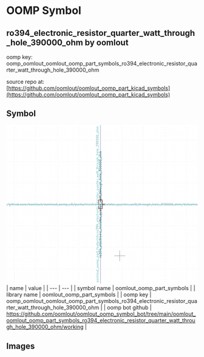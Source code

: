 # OOMP Symbol  
## ro394_electronic_resistor_quarter_watt_through_hole_390000_ohm  by oomlout  
  
oomp key: oomp_oomlout_oomlout_oomp_part_symbols_ro394_electronic_resistor_quarter_watt_through_hole_390000_ohm  
  
source repo at: [https://github.com/oomlout/oomlout_oomp_part_kicad_symbols](https://github.com/oomlout/oomlout_oomp_part_kicad_symbols)  
## Symbol  
  
[![working.png](working_600.png)](working.png)  
| name | value | 
| --- | --- | 
| symbol name | oomlout_oomp_part_symbols | 
| library name | oomlout_oomp_part_symbols | 
| oomp key | oomp_oomlout_oomlout_oomp_part_symbols_ro394_electronic_resistor_quarter_watt_through_hole_390000_ohm | 
| oomp bot github | https://github.com/oomlout/oomlout_oomp_symbol_bot/tree/main/oomlout_oomlout_oomp_part_symbols_ro394_electronic_resistor_quarter_watt_through_hole_390000_ohm/working | 
## Images  
